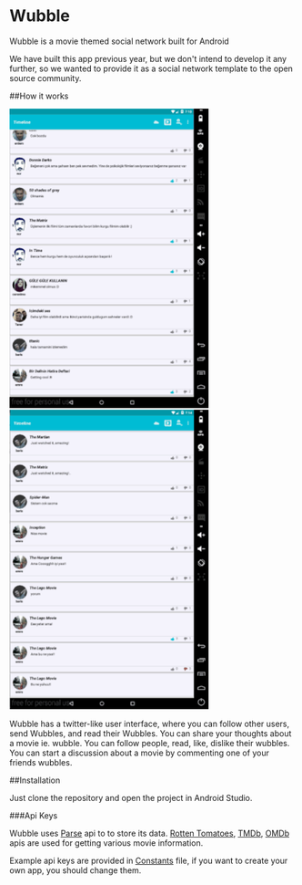 # Wubble

Wubble is a movie themed social network built for Android

We have built this app previous year, but we don't intend to develop it any further, so we wanted to provide it as a social network template to the open source community.

##How it works

<img src="https://github.com/MovieNetwork/Wubble/blob/master/gifs/Feed.gif" width="350">
<img src="https://github.com/MovieNetwork/Wubble/blob/master/gifs/Movie.gif" width="350">


Wubble has a twitter-like user interface, where you can follow other users, send Wubbles, and read their Wubbles. 
You can share your thoughts about a movie ie. wubble.
You can follow people, read, like, dislike their wubbles.
You can start a discussion about a movie by commenting one of your friends wubbles.

##Installation

Just clone the repository and open the project in Android Studio.

###Api Keys

Wubble uses [Parse](https://parse.com/) api to to store its data. 
[Rotten Tomatoes](http://developer.rottentomatoes.com/), [TMDb](https://www.themoviedb.org/documentation/api), [OMDb](http://www.omdbapi.com/)
apis are used for getting various movie information. 

Example api keys are provided in [Constants](https://github.com/MovieNetwork/Wubble/blob/master/app/src/main/java/com/proxima/Wubble/Constants.java#L89) file, 
if you want to create your own app, you should change them.

